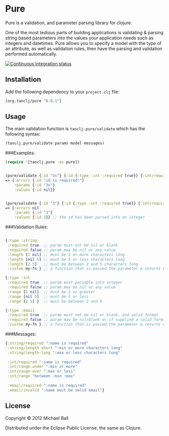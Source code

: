 # Pure

Pure is a validation, and parameter parsing library for clojure. 

One of the most tedious parts of building applications is validating & parsing string based parameters into the values your application needs such as integers and datetimes. Pure allows you to specify a model with the type of an attribute, as well as validation rules, then have the parsing and validation performed automatically.


[![Continuous Integration status](https://secure.travis-ci.org/mikeball/pure.png)](http://travis-ci.org/mikeball/pure)


## Installation

Add the following dependency to your `project.clj` file:

```clojure
[org.taoclj/pure "0.0.1"]
```


## Usage

The main validation function is `taoclj.pure/validate` which has the following syntax:
```clojure
(taoclj.pure/validate params model messages)
```


###Examples:
```clojure
(require '[taoclj.pure :as pure])


(pure/validate {:id "3x"} {:id {:type :int :required true}} {:int/required ":name is required!"})
=> {:errors {:id "id is required!"}
    :params {:id "3x"}
    :values {:id nil}}


(pure/validate {:id "3"} {:id {:type :int :required true}} {:int/required ":name is required!"})
=> {:errors nil 
    :params {:id "3"} 
    :values {:id 3}} ;; the id has been parsed into an integer


```



###Validation Rules:
```clojure

{:type :string
 :required true  ;; param must not be nil or blank
 :required false ;; param may be nil or any value
 :length [2 nil] ;; must be 2 or more characters long
 :length [nil 5] ;; must be 5 or less characters long
 :length [2 5]   ;; must be between 2 and 5 characters long
 :custom my-fn } ;; a function that is passed the parameter & returns error string on failure, nil if ok.

{:type :int
 :required true  ;; param must parsable into integer
 :required false ;; param may be nil or any value
 :range [2 nil]  ;; must be 2 or greater
 :range [nil 5]  ;; must be 5 or less 
 :range [2 5] }  ;; must be between 2 and 5

{:type :email 
 :required true  ;; param must not be nil or blank, and valid format
 :required false ;; param may be nil/blank or if supplied a valid format 
 :custom my-fn } ;; a function that is passed the parameter & returns error string on failure, nil if ok.

```



###Messages:
```clojure
{:string/required ":name is required"
 :string/length-short ":min or more characters long"
 :string/length-long ":max or less characters long"
 
 :int/required ":name is required"
 :int/range-under ":min or more"
 :int/range-over ":max or less"
 :int/range "between :min :max"
 
 :email/required ":name is required"
 :email/invalid ":name must be valid email"}
```


## License

Copyright © 2012 Michael Ball

Distributed under the Eclipse Public License, the same as Clojure.
